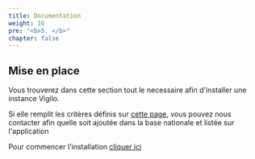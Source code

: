 ```yaml
---
title: Documentation
weight: 16
pre: "<b>5. </b>"
chapter: false
---
```


## Mise en place 

Vous trouverez dans cette section tout le necessaire afin d'installer une instance Vigilo.

Si elle remplit les critères définis sur [cette page](/fr/villes/maville/), vous pouvez nous contacter afin quelle soit ajoutée dans la base nationale et listée sur l'application

Pour commencer l'installation [cliquer ici](/fr/documentation/installation/)
